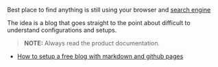 
Best place to find anything is still using your browser and [search engine][searchlink]

The idea is a blog that goes straight to the point about difficult to understand configurations and setups.

> **NOTE:** Always read the product documentation.

- [How to setup a free blog with markdown and github pages](https://obiordu.github.io/how-to-setup-a-free-blog-with-markdown-and-github-pages)

[searchlink]: <https://duckduckgo.com/>
